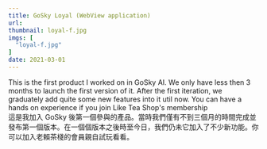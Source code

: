 ```yaml
---
title: GoSky Loyal (WebView application)
url: 
thumbnail: loyal-f.jpg
imgs: [
  "loyal-f.jpg"
]
date: 2021-03-01
---
```

This is the first product I worked on in GoSky AI. We only have less then 3 months to launch the first version of it. After the first iteration, we graduately add quite some new features into it util now. You can have a hands on experience if you join Like Tea Shop's membership<br/>
這是我加入 GoSky 後第一個參與的產品。當時我們僅有不到三個月的時間完成並發布第一個版本。在一個個版本之後時至今日，我們仍未它加入了不少新功能。你可以加入老賴茶棧的會員親自試玩看看。